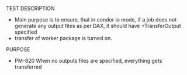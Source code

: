 TEST DESCRIPTION
- Main purpose is to ensure, that in condor io mode, if a job does not
generate any output files as per DAX, it should have +TransferOutput
specified
- transfer of worker package is turned on.

PURPOSE
- PM-820 When no outputs files are specified, everything gets transferred

